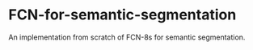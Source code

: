 # FCN-for-semantic-segmentation

An implementation from scratch of FCN-8s for semantic segmentation. 
